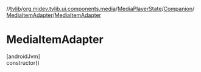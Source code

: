 //[tvlib](../../../../../index.md)/[org.mjdev.tvlib.ui.components.media](../../../index.md)/[MediaPlayerState](../../index.md)/[Companion](../index.md)/[MediaItemAdapter](index.md)/[MediaItemAdapter](-media-item-adapter.md)

# MediaItemAdapter

[androidJvm]\
constructor()
